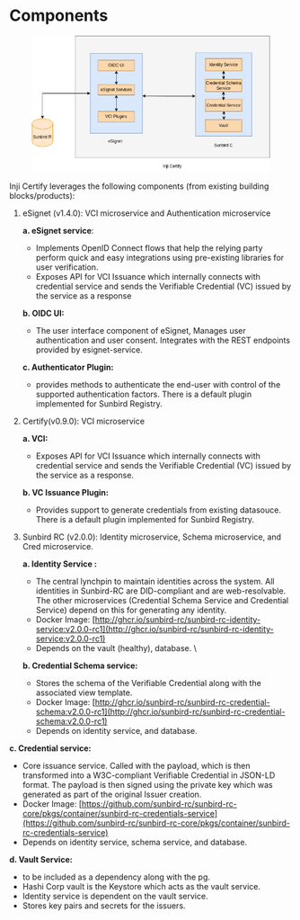 # Components

<figure><img src="../../.gitbook/assets/Architecture-2.png" alt=""><figcaption></figcaption></figure>

Inji Certify leverages the following components (from existing building blocks/products):

1.  eSignet (v1.4.0): VCI microservice and Authentication microservice

    **a. eSignet service**:

    * Implements OpenID Connect flows that help the relying party perform quick and easy integrations using pre-existing libraries for user verification.
    * Exposes API for VCI Issuance which internally connects with credential service and sends the Verifiable Credential (VC) issued by the service as a response

    **b. OIDC UI:**

    * The user interface component of eSignet, Manages user authentication and user consent. Integrates with the REST endpoints provided by esignet-service.&#x20;

    **c. Authenticator Plugin:**

    * provides methods to authenticate the end-user with control of the supported authentication factors. There is a default plugin implemented for Sunbird Registry.
2.  Certify(v0.9.0): VCI microservice

    **a. VCI:**

    * Exposes API for VCI Issuance which internally connects with credential service and sends the Verifiable Credential (VC) issued by the service as a response.

    **b. VC Issuance Plugin:**

    * Provides support to generate credentials from existing datasouce. There is a default plugin implemented for Sunbird Registry.
3.  Sunbird RC (v2.0.0): Identity microservice, Schema microservice, and Cred microservice.

    **a. Identity Service :**&#x20;

    * The central lynchpin to maintain identities across the system. All identities in Sunbird-RC are DID-compliant and are web-resolvable. The other microservices (Credential Schema Service and Credential Service) depend on this for generating any identity.&#x20;
    * Docker Image: [http://ghcr.io/sunbird-rc/sunbird-rc-identity-service:v2.0.0-rc1](http://ghcr.io/sunbird-rc/sunbird-rc-identity-service:v2.0.0-rc1) &#x20;
    * Depends on the vault (healthy), database. \


    **b. Credential Schema service:**  &#x20;

    * Stores the schema of the Verifiable Credential along with the associated view template.&#x20;
    * Docker Image: [http://ghcr.io/sunbird-rc/sunbird-rc-credential-schema:v2.0.0-rc1](http://ghcr.io/sunbird-rc/sunbird-rc-credential-schema:v2.0.0-rc1) &#x20;
    * Depends on identity service, and database.&#x20;

&#x20;       **c. Credential service:**&#x20;

* Core issuance service. Called with the payload, which is then transformed into a W3C-compliant Verifiable Credential in JSON-LD format. The payload is then signed using the private key which was generated as part of the original Issuer creation.&#x20;
* Docker Image: [https://github.com/sunbird-rc/sunbird-rc-core/pkgs/container/sunbird-rc-credentials-service](https://github.com/sunbird-rc/sunbird-rc-core/pkgs/container/sunbird-rc-credentials-service)
* Depends on identity service, schema service, and database.

&#x20;      **d. Vault Service:**&#x20;

* to be included as a dependency along with the pg.
* Hashi Corp vault is the Keystore which acts as the vault service.&#x20;
* Identity service is dependent on the vault service.&#x20;
* Stores key pairs and secrets for the issuers.

